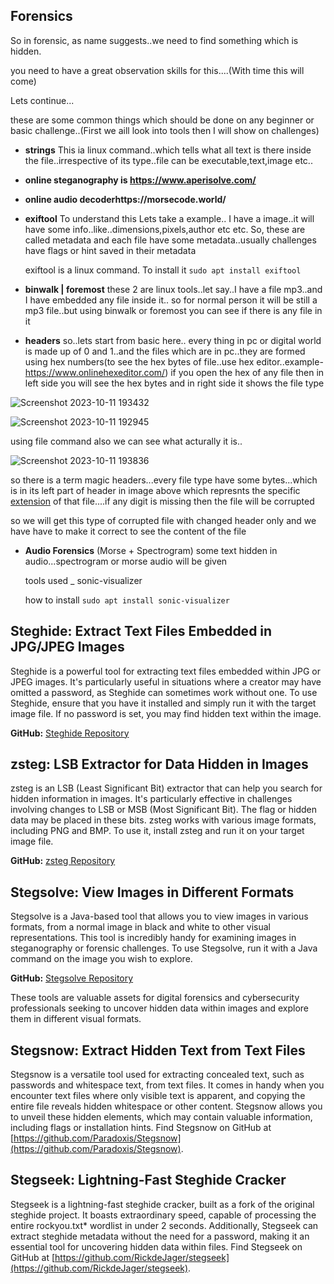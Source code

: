 

## Forensics
So in forensic, as name suggests..we need to find something which is hidden.

you need to have a great observation skills for this....(With time this will come)

Lets continue...

these are some common things which should be done on any beginner or basic challenge..(First we aill look into tools then I will show on challenges)

- **strings** This ia linux command..which tells what all text is there inside the file..irrespective of its type..file can be executable,text,image etc..

- **online steganography is https://www.aperisolve.com/**
  
- **online audio decoderhttps://morsecode.world/**

- **exiftool** To understand this Lets take a example.. I have a image..it will have some info..like..dimensions,pixels,author etc etc. So, these are called metadata and each file have some metadata..usually challenges have flags or hint saved in their metadata 

  exiftool is a linux command. To install it ```sudo apt install exiftool ```

- **binwalk | foremost** these 2 are linux tools..let say..I have a file mp3..and I have embedded any file inside it..
so for normal person it will be still a mp3 file..but using binwalk or foremost you can see if there is any file in it

- **headers** so..lets start from basic here.. every thing in pc or digital world is made up of 0 and 1..and the files which are in pc..they are formed using hex numbers(to see the hex bytes of file..use hex editor..example-https://www.onlinehexeditor.com/) if you open the hex of any file then in left side you will see the hex bytes and in right side it shows the file type



![Screenshot 2023-10-11 193432](https://github.com/prem-kumar-verma/CTF/assets/84134833/bf2b9801-fff9-4b2a-84e1-de5365e7cfe7)

![Screenshot 2023-10-11 192945](https://github.com/prem-kumar-verma/CTF/assets/84134833/6c0defdf-3af1-4d5a-b73e-777dffa3989c)



using file command also we can see what acturally it is..

![Screenshot 2023-10-11 193836](https://github.com/prem-kumar-verma/CTF/assets/84134833/f9b7b969-5418-44f1-b06f-f8f3c4df0ad8)


  so there is a term magic headers...every file type have some bytes...which is in its left part of header in image above which represnts the specific [extension](https://en.wikipedia.org/wiki/List_of_file_signatures) of that file....if any digit is missing then the file will be corrupted

  so we will get this type of corrupted file with changed header only and we have have to make it correct to see the content of the file

- **Audio Forensics** (Morse + Spectrogram) some text hidden in audio...spectrogram or morse audio will be given
 
  tools used _ sonic-visualizer
 
  how to install ```sudo apt install sonic-visualizer```

## Steghide: Extract Text Files Embedded in JPG/JPEG Images

Steghide is a powerful tool for extracting text files embedded within JPG or JPEG images. It's particularly useful in situations where a creator may have omitted a password, as Steghide can sometimes work without one. To use Steghide, ensure that you have it installed and simply run it with the target image file. If no password is set, you may find hidden text within the image.

**GitHub:** [Steghide Repository](https://github.com/StefanoDeVuono/steghide)

## zsteg: LSB Extractor for Data Hidden in Images

zsteg is an LSB (Least Significant Bit) extractor that can help you search for hidden information in images. It's particularly effective in challenges involving changes to LSB or MSB (Most Significant Bit). The flag or hidden data may be placed in these bits. zsteg works with various image formats, including PNG and BMP. To use it, install zsteg and run it on your target image file.

**GitHub:** [zsteg Repository](https://github.com/zed-0xff/zsteg.git)

## Stegsolve: View Images in Different Formats

Stegsolve is a Java-based tool that allows you to view images in various formats, from a normal image in black and white to other visual representations. This tool is incredibly handy for examining images in steganography or forensic challenges. To use Stegsolve, run it with a Java command on the image you wish to explore.

**GitHub:** [Stegsolve Repository](https://github.com/e3amn2l/stegsolve)

These tools are valuable assets for digital forensics and cybersecurity professionals seeking to uncover hidden data within images and explore them in different visual formats.


## Stegsnow: Extract Hidden Text from Text Files

Stegsnow is a versatile tool used for extracting concealed text, such as passwords and whitespace text, from text files. It comes in handy when you encounter text files where only visible text is apparent, and copying the entire file reveals hidden whitespace or other content. Stegsnow allows you to unveil these hidden elements, which may contain valuable information, including flags or installation hints.
Find Stegsnow on GitHub at [https://github.com/Paradoxis/Stegsnow](https://github.com/Paradoxis/Stegsnow).

  
## Stegseek: Lightning-Fast Steghide Cracker
Stegseek is a lightning-fast steghide cracker, built as a fork of the original steghide project. It boasts extraordinary speed, capable of processing the entire rockyou.txt* wordlist in under 2 seconds. Additionally, Stegseek can extract steghide metadata without the need for a password, making it an essential tool for uncovering hidden data within files. 
Find Stegseek on GitHub at [https://github.com/RickdeJager/stegseek](https://github.com/RickdeJager/stegseek).

